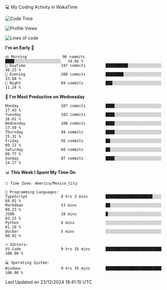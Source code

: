 💻 My Coding Activity in WakaTime
<!--START_SECTION:waka-->
![Code Time](http://img.shields.io/badge/Code%20Time-157%20hrs%202%20mins-blue)

![Profile Views](http://img.shields.io/badge/Profile%20Views-0-blue)

![Lines of code](https://img.shields.io/badge/From%20Hello%20World%20I%27ve%20Written-1.8%20million%20lines%20of%20code-blue)

**I'm an Early 🐤** 

```text
🌞 Morning                90 commits          ████░░░░░░░░░░░░░░░░░░░░░   14.66 % 
🌆 Daytime                247 commits         ██████████░░░░░░░░░░░░░░░   40.23 % 
🌃 Evening                208 commits         ████████░░░░░░░░░░░░░░░░░   33.88 % 
🌙 Night                  69 commits          ███░░░░░░░░░░░░░░░░░░░░░░   11.24 % 
```
📅 **I'm Most Productive on Wednesday** 

```text
Monday                   107 commits         ████░░░░░░░░░░░░░░░░░░░░░   17.43 % 
Tuesday                  102 commits         ████░░░░░░░░░░░░░░░░░░░░░   16.61 % 
Wednesday                108 commits         ████░░░░░░░░░░░░░░░░░░░░░   17.59 % 
Thursday                 94 commits          ████░░░░░░░░░░░░░░░░░░░░░   15.31 % 
Friday                   56 commits          ██░░░░░░░░░░░░░░░░░░░░░░░   09.12 % 
Saturday                 60 commits          ██░░░░░░░░░░░░░░░░░░░░░░░   09.77 % 
Sunday                   87 commits          ████░░░░░░░░░░░░░░░░░░░░░   14.17 % 
```


📊 **This Week I Spent My Time On** 

```text
🕑︎ Time Zone: America/Mexico_City

💬 Programming Languages: 
TypeScript               8 hrs 3 mins        █████████████████████░░░░   84.01 % 
Markdown                 53 mins             ██░░░░░░░░░░░░░░░░░░░░░░░   09.23 % 
JSON                     18 mins             █░░░░░░░░░░░░░░░░░░░░░░░░   03.15 % 
Python                   6 mins              ░░░░░░░░░░░░░░░░░░░░░░░░░   01.18 % 
Docker                   5 mins              ░░░░░░░░░░░░░░░░░░░░░░░░░   00.92 % 

🔥 Editors: 
VS Code                  9 hrs 35 mins       █████████████████████████   100.00 % 

💻 Operating System: 
Windows                  9 hrs 35 mins       █████████████████████████   100.00 % 
```


 Last Updated on 23/12/2024 18:41:10 UTC
<!--END_SECTION:waka-->
